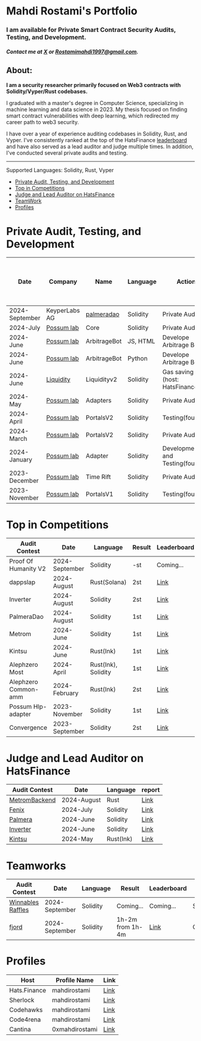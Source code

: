 # Mahdi Rostami's Portfolio
### I am available for Private Smart Contract Security Audits, Testing, and Development.
##### Contact me at [X](https://twitter.com/0xmahdirostami) or Rostamimahdi1997@gmail.com.



## About: 

**I am a security researcher primarily focused on Web3 contracts with Solidity/Vyper/Rust codebases.**

I graduated with a master's degree in Computer Science, specializing in machine learning and data science in 2023. My thesis focused on finding smart contract vulnerabilities with deep learning, which redirected my career path to web3 security.

I have over a year of experience auditing codebases in Solidity, Rust, and Vyper. I've consistently ranked at the top of the HatsFinance [leaderboard](https://app.hats.finance/leaderboard) and have also served as a lead auditor and judge multiple times. In addition, I've conducted several private audits and testing.

***
Supported Languages: Solidity, Rust, Vyper


- [Private Audit, Testing, and Development](#private-audit-testing-and-development)
- [Top in Competitions](#top-in-competitions)
- [Judge and Lead Auditor on HatsFinance](#judge-and-lead-auditor-on-hatsfinance)
- [TeamWork](#teamwork)
- [Profiles](#profiles)

# <a name="Private"></a>Private Audit, Testing, and Development

| Date          | Company                                  | Name         | Language | Action                           | GitHub Link for Audit or Testing  | Report, Test or Code   |
| ------------- | ---------------------------------------- | ------------ | -------- | -------------------------------- | --------------------------------- | ---------------------- |
| 2024-September| KeyperLabs AG | [palmeradao](https://www.palmeradao.xyz/) | Solidity | Private Audit                  | [Code](https://github.com/keyper-labs/PalmeraModule) | Coming... |
| 2024-July     | [Possum lab](https://www.possumlabs.io/) | Core         | Solidity | Private Audit                    | [Code](https://github.com/PossumLabsCrypto/Core/tree/main) | [Report](https://github.com/0xmahdirostami/audits/blob/main/Private-audit/PossumCore/Report.pdf) |
| 2024-June     | [Possum lab](https://www.possumlabs.io/) | ArbitrageBot | JS, HTML | Develope Arbitrage Bot           | | [Code](https://github.com/PossumLabsCrypto/Utilities/tree/master/bots/HMTL_limit_order_executor) |
| 2024-June     | [Possum lab](https://www.possumlabs.io/) | ArbitrageBot | Python   | Develope Arbitrage Bot           | | [Code](https://github.com/PossumLabsCrypto/Utilities/tree/master/bots/python_convertHelper_arbitrage) |
| 2024-June     | [Liquidity](https://www.liquity.org/)    | Liquidityv2  | Solidity | Gas saving (host: HatsFinance)   | Private | Private |
| 2024-May      | [Possum lab](https://www.possumlabs.io/) | Adapters     | Solidity | Private Audit                    | [Code](https://github.com/PossumLabsCrypto/Adapters) | Private | 
| 2024-April    | [Possum lab](https://www.possumlabs.io/) | PortalsV2    | Solidity | Testing(foundry)                 | [Code](https://github.com/PossumLabsCrypto/PortalsV2/) | [Tests](https://github.com/PossumLabsCrypto/PortalsV2/blob/main/test/PortalV2MultiAssetTest.t.sol) |
| 2024-March    | [Possum lab](https://www.possumlabs.io/) | PortalsV2    | Solidity | Private Audit                    | [Code](https://github.com/PossumLabsCrypto/PortalsV2/)  | Private | 
| 2024-January  | [Possum lab](https://www.possumlabs.io/) | Adapter      | Solidity | Development and Testing(foundry) | | [Code](https://github.com/PossumLabsCrypto/Adapters/tree/9135f35c2656ded97e61806fb1e8ac6704844838) |
| 2023-December | [Possum lab](https://www.possumlabs.io/) | Time Rift    | Solidity | Private Audit                    | [Code](https://github.com/PossumLabsCrypto/TimeRift) | [Report](https://github.com/0xmahdirostami/audits/tree/main/Private-audit/Time%20Rift/report.pdf) | 
| 2023-November | [Possum lab](https://www.possumlabs.io/) | PortalsV1   | Solidity  | Testing(foundry)                 | [Code](https://github.com/PossumLabsCrypto/PortalsV1) | [Tests](https://github.com/PossumLabsCrypto/Portals/blob/main/test/V1/PortalUnit.t.sol) | 

# <a name="Top"></a>Top in Competitions

| Audit Contest        | Date            | Language            | Result   | Leaderboard                                                                                                 | Host         | 
| -------------------- | --------------- | ------------------- | ------ | ------------------------------------------------------------------------------------------------------- | ------------ |
| Proof Of Humanity V2 |  2024-September | Solidity            | -st | Coming...         | Hats.Finance |
| dappslap             |  2024-August    | Rust(Solana)        | 2st | [Link](https://app.hats.finance/audit-competitions/dappslap-0x714ab4fe6afdfeb750f54cf1d4bae32cc60b5f31/leaderboard)         | Hats.Finance |
| Inverter             |  2024-August    | Solidity            | 2st    | [Link](https://app.hats.finance/audit-competitions/inverter-network-0xe47e52c4fea05e555920f1dcdcc6fb8eca103eeb/leaderboard)         | Hats.Finance |
| PalmeraDao           |  2024-August    | Solidity            | 1st    | [Link](https://app.hats.finance/audit-competitions/palmera-0x5fee7541ddcd51ba9f4af606f87b2c42eea655be/leaderboard)                  | Hats.Finance |
| Metrom               |  2024-June      | Solidity            | 1st    | [Link](https://app.hats.finance/audit-competitions/metrom-0xfdfc6d4ac5807d7460da20a3a1c0c84ef2b9c5a2/leaderboard)                   | Hats.Finance |
| Kintsu               |  2024-June      | Rust(Ink)           | 1st    | [Link](https://app.hats.finance/audit-competitions/kintsu-0x7d70f9442af3a9a0a734fa6a1b4857f25518e9d2/leaderboard)                   | Hats.Finance |
| Alephzero Most       |  2024-April     | Rust(Ink), Solidity | 1st    | [Link](https://app.hats.finance/audit-competitions/most-aleph-zero-bridge-0xab7c1d45ae21e7133574746b2985c58e0ae2e61d/leaderboard)   | Hats.Finance |
| Alephzero Common-amm |  2024-February  | Rust(Ink)           | 2st    | [Link](https://app.hats.finance/audit-competitions/alephzeroamm-0x0d88a9ece90994ecb3ba704730819d71c139f60f/leaderboard)             | Hats.Finance |
| Possum Hlp-adapter   |  2023-November  | Solidity            | 1st    | [Link](https://app.hats.finance/audit-competitions/possum-labs-portals-0xed8965d49b8aeca763447d56e6da7f4e0506b2d3/leaderboard)      | Hats.Finance |
| Convergence          |  2023-September | Solidity            | 2st    | [Link](https://app.hats.finance/audit-competitions/convergence-finance-0x0e410e7af8e70fc5bffcdbfbdf1673ee7b3d0777/leaderboard)      | Hats.Finance |

# <a name="Top"></a>Judge and Lead Auditor on HatsFinance

| Audit Contest                                                                                                                | Date            | Language     | report                                                                              |
| ---------------------------------------------------------------------------------------------------------------------------- | --------------- | ------------ | --------------------- | 
| [MetromBackend](https://app.hats.finance/audit-competitions/metrom-backend-0xcc56dbbaf071398880fc86c1d93254c48397f22c/rewards) |  2024-August  | Rust         | [Link](https://github.com/hats-finance/Metrom-backend-0xcc56dbbaf071398880fc86c1d93254c48397f22c/blob/develop/report.md) |
| [Fenix](https://app.hats.finance/audit-competitions/fenix-0x9d7765a7ebd5b6322a30797a44a5428531970d3d/)                       |  2024-July      | Solidity     | [Link](https://github.com/hats-finance/Fenix--0x9d7765a7ebd5b6322a30797a44a5428531970d3d/blob/main/report.md) |
| [Palmera](https://app.hats.finance/audit-competitions/palmera-0x5fee7541ddcd51ba9f4af606f87b2c42eea655be/rewards)            |  2024-June      | Solidity     | [Link](https://github.com/0xmahdirostami/audits/tree/main/Lead-reports/PalmeraDao)  |
| [Inverter](https://app.hats.finance/audit-competitions/inverter-network-0xe47e52c4fea05e555920f1dcdcc6fb8eca103eeb/rewards)  |  2024-June      | Solidity     | [Link](https://github.com/0xmahdirostami/audits/tree/main/Lead-reports/Inverter)    |
| [Kintsu](https://app.hats.finance/audit-competitions/kintsu-0x7d70f9442af3a9a0a734fa6a1b4857f25518e9d2/rewards)              |  2024-May       | Rust(Ink)    | [Link](https://github.com/0xmahdirostami/audits/tree/main/Lead-reports/Kintsu)      |

# <a name="Team"></a>Teamworks

| Audit Contest        | Date            | Language            | Result   | Leaderboard                                                                                                 | Host         | 
| -------------------- | --------------- | ------------------- | ------ | ------------------------------------------------------------------------------------------------------- | ------------ |
| [Winnables Raffles](https://audits.sherlock.xyz/contests/516) | 2024-September | Solidity | Coming...   | Coming...         | Sherlock |
| [fjord](https://codehawks.cyfrin.io/c/2024-08-fjord) | 2024-September | Solidity | 1h-2m from 1h-4m | [Link](https://codehawks.cyfrin.io/c/2024-08-fjord/results?lt=contest&sc=reward&sj=reward&page=1&t=leaderboard)         | Codehawks.Cyfrin |



# <a name="Profiles"></a>Profiles

| Host          | Profile Name    | Link                                                                |  
| ------------- | --------------- | ------------------------------------------------------------------- |
| Hats.Finance  |  mahdirostami   | [Link](https://app.hats.finance/profile/mahdirostami)               |
| Sherlock      |  mahdirostami   | [Link](https://audits.sherlock.xyz/watson/mahdiRostami)             |
| Codehawks     |  mahdirostami   | [Link](https://www.codehawks.com/profile/clk52jmr9000el008w4z3a043) | 
| Code4rena     |  mahdirostami   | [Link](https://code4rena.com/@mahdirostami)                         | 
| Cantina       |  0xmahdirostami | [Link](https://cantina.xyz/u/0xATH)                                 |
